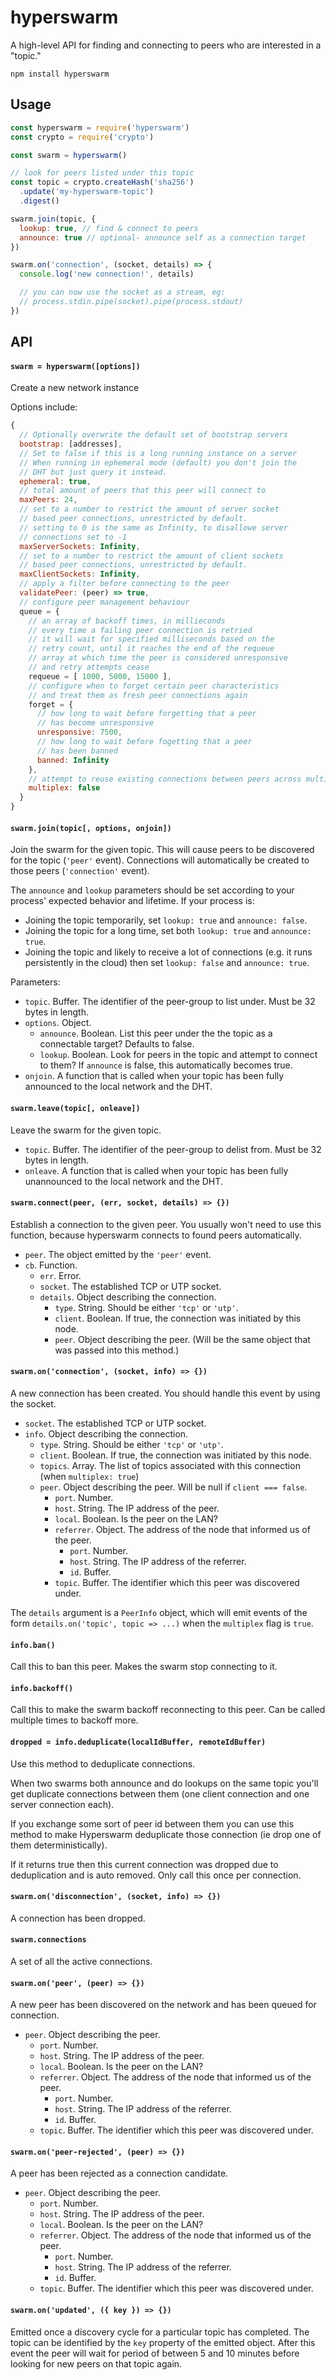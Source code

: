 # hyperswarm

A high-level API for finding and connecting to peers who are interested in a "topic."

```
npm install hyperswarm
```

## Usage

```js
const hyperswarm = require('hyperswarm')
const crypto = require('crypto')

const swarm = hyperswarm()

// look for peers listed under this topic
const topic = crypto.createHash('sha256')
  .update('my-hyperswarm-topic')
  .digest()

swarm.join(topic, {
  lookup: true, // find & connect to peers
  announce: true // optional- announce self as a connection target
})

swarm.on('connection', (socket, details) => {
  console.log('new connection!', details)

  // you can now use the socket as a stream, eg:
  // process.stdin.pipe(socket).pipe(process.stdout)
})
```

## API

#### `swarm = hyperswarm([options])`

Create a new network instance

Options include:

```js
{
  // Optionally overwrite the default set of bootstrap servers
  bootstrap: [addresses],
  // Set to false if this is a long running instance on a server
  // When running in ephemeral mode (default) you don't join the
  // DHT but just query it instead.
  ephemeral: true,
  // total amount of peers that this peer will connect to
  maxPeers: 24,
  // set to a number to restrict the amount of server socket
  // based peer connections, unrestricted by default.
  // setting to 0 is the same as Infinity, to disallowe server
  // connections set to -1
  maxServerSockets: Infinity,
  // set to a number to restrict the amount of client sockets
  // based peer connections, unrestricted by default.
  maxClientSockets: Infinity,
  // apply a filter before connecting to the peer
  validatePeer: (peer) => true,
  // configure peer management behaviour
  queue = {
    // an array of backoff times, in millieconds
    // every time a failing peer connection is retried
    // it will wait for specified milliseconds based on the
    // retry count, until it reaches the end of the requeue
    // array at which time the peer is considered unresponsive
    // and retry attempts cease
    requeue = [ 1000, 5000, 15000 ],
    // configure when to forget certain peer characteristics
    // and treat them as fresh peer connections again
    forget = {
      // how long to wait before forgetting that a peer
      // has become unresponsive
      unresponsive: 7500,
      // how long to wait before fogetting that a peer
      // has been banned
      banned: Infinity
    },
    // attempt to reuse existing connections between peers across multiple topics
    multiplex: false
  }
}
```

#### `swarm.join(topic[, options, onjoin])`

Join the swarm for the given topic. This will cause peers to be discovered for the topic (`'peer'` event). Connections will automatically be created to those peers (`'connection'` event).

The `announce` and `lookup` parameters should be set according to your process' expected behavior and lifetime. If your process is:

 - Joining the topic temporarily, set `lookup: true` and `announce: false`.
 - Joining the topic for a long time, set both `lookup: true` and `announce: true`.
 - Joining the topic and likely to receive a lot of connections (e.g. it runs persistently in the cloud) then set `lookup: false` and `announce: true`.

Parameters:

 - `topic`. Buffer. The identifier of the peer-group to list under. Must be 32 bytes in length.
 - `options`. Object.
   - `announce`. Boolean. List this peer under the the topic as a connectable target? Defaults to false.
   - `lookup`. Boolean. Look for peers in the topic and attempt to connect to them? If `announce` is false, this automatically becomes true.
 - `onjoin`. A function that is called when your topic has been fully announced to the local network and the DHT.

#### `swarm.leave(topic[, onleave])`

Leave the swarm for the given topic.

 - `topic`. Buffer. The identifier of the peer-group to delist from. Must be 32 bytes in length.
 - `onleave`. A function that is called when your topic has been fully unannounced to the local network and the DHT.

#### `swarm.connect(peer, (err, socket, details) => {})`

Establish a connection to the given peer. You usually won't need to use this function, because hyperswarm connects to found peers automatically.

 - `peer`. The object emitted by the `'peer'` event.
 - `cb`. Function.
   - `err`. Error.
   - `socket`. The established TCP or UTP socket.
   - `details`. Object describing the connection.
     - `type`. String. Should be either `'tcp'` or `'utp'`.
     - `client`. Boolean. If true, the connection was initiated by this node.
     - `peer`. Object describing the peer. (Will be the same object that was passed into this method.)

#### `swarm.on('connection', (socket, info) => {})`

A new connection has been created. You should handle this event by using the socket.

 - `socket`. The established TCP or UTP socket.
 - `info`. Object describing the connection.
   - `type`. String. Should be either `'tcp'` or `'utp'`.
   - `client`. Boolean. If true, the connection was initiated by this node.
   - `topics`. Array. The list of topics associated with this connection (when `multiplex: true`)
   - `peer`. Object describing the peer. Will be null if `client === false`.
     - `port`. Number.
     - `host`. String. The IP address of the peer.
     - `local`. Boolean. Is the peer on the LAN?
     - `referrer`. Object. The address of the node that informed us of the peer.
       - `port`. Number.
       - `host`. String. The IP address of the referrer.
       - `id`. Buffer.
     - `topic`. Buffer. The identifier which this peer was discovered under.

The `details` argument is a `PeerInfo` object, which will emit events of the form `details.on('topic', topic => ...)` when the `multiplex` flag is `true`.

#### `info.ban()`

Call this to ban this peer. Makes the swarm stop connecting to it.

#### `info.backoff()`

Call this to make the swarm backoff reconnecting to this peer.
Can be called multiple times to backoff more.

#### `dropped = info.deduplicate(localIdBuffer, remoteIdBuffer)`

Use this method to deduplicate connections.

When two swarms both announce and do lookups on the same topic you'll get duplicate connections
between them (one client connection and one server connection each).

If you exchange some sort of peer id between them you can use this method to make Hyperswarm
deduplicate those connection (ie drop one of them deterministically).

If it returns true then this current connection was dropped due to deduplication and is auto removed.
Only call this once per connection.

#### `swarm.on('disconnection', (socket, info) => {})`

A connection has been dropped.

#### `swarm.connections`

A set of all the active connections.

#### `swarm.on('peer', (peer) => {})`

A new peer has been discovered on the network and has been queued for connection.

 - `peer`. Object describing the peer.
   - `port`. Number.
   - `host`. String. The IP address of the peer.
   - `local`. Boolean. Is the peer on the LAN?
   - `referrer`. Object. The address of the node that informed us of the peer.
     - `port`. Number.
     - `host`. String. The IP address of the referrer.
     - `id`. Buffer.
   - `topic`. Buffer. The identifier which this peer was discovered under.

#### `swarm.on('peer-rejected', (peer) => {})`

A peer has been rejected as a connection candidate.

 - `peer`. Object describing the peer.
   - `port`. Number.
   - `host`. String. The IP address of the peer.
   - `local`. Boolean. Is the peer on the LAN?
   - `referrer`. Object. The address of the node that informed us of the peer.
     - `port`. Number.
     - `host`. String. The IP address of the referrer.
     - `id`. Buffer.
   - `topic`. Buffer. The identifier which this peer was discovered under.

#### `swarm.on('updated', ({ key }) => {})`

Emitted once a discovery cycle for a particular topic has completed. The topic can be identified by the `key` property of the emitted object. After this event the peer will wait for period of between 5 and 10 minutes before looking for new peers on that topic again.

